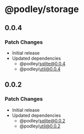# @podley/storage

## 0.0.4

### Patch Changes

- Initial release
- Updated dependencies
  - @podley/sqlite@0.0.4
  - @podley/util@0.0.4

## 0.0.2

### Patch Changes

- Initial release
- Updated dependencies
  - @podley/sqlite@0.0.2
  - @podley/util@0.0.2
